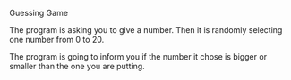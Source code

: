 Guessing Game

The program is asking you to give a number. Then it is randomly selecting one number from 0 to 20.

The program is going to inform you if the number it chose is bigger or smaller than the one you are putting.
